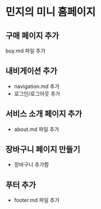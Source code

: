 # 민지의 미니 홈페이지

## 구매 페이지 추가
buy.md 파일 추가

## 내비게이션 추가
- navigation.md 추가
- 로그인/로그아웃 추가

## 서비스 소개 페이지 추가
- about.md 파일 추가

## 장바구니 페이지 만들기
- 장바구니 추가함

## 푸터 추가
- footer.md 파일 추가